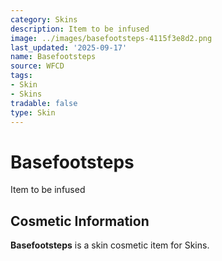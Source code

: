 ```yaml
---
category: Skins
description: Item to be infused
image: ../images/basefootsteps-4115f3e8d2.png
last_updated: '2025-09-17'
name: Basefootsteps
source: WFCD
tags:
- Skin
- Skins
tradable: false
type: Skin
---
```


# Basefootsteps

Item to be infused

## Cosmetic Information

**Basefootsteps** is a skin cosmetic item for Skins.


